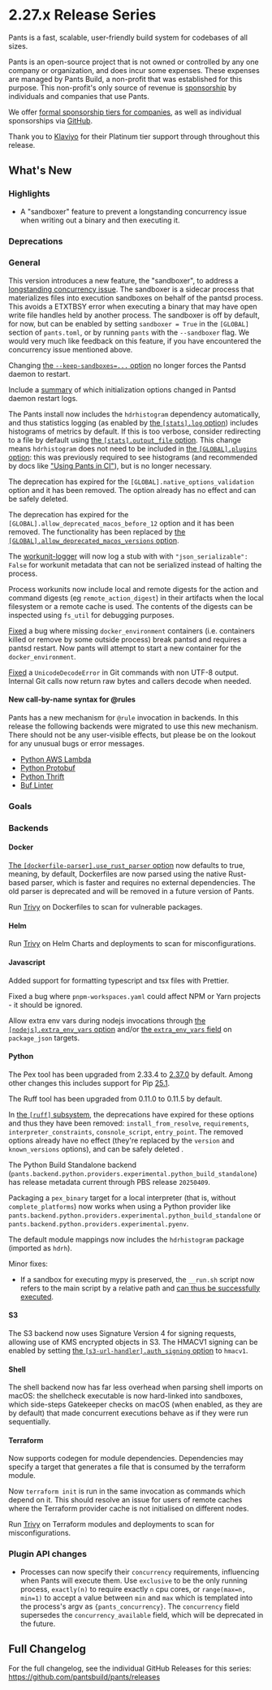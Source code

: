 # 2.27.x Release Series

Pants is a fast, scalable, user-friendly build system for codebases of all sizes.

Pants is an open-source project that is not owned or controlled by any one company or organization, and does incur some expenses. These expenses are managed by Pants Build, a non-profit that was established for this purpose. This non-profit's only source of revenue is [sponsorship](https://www.pantsbuild.org/sponsorship) by individuals and companies that use Pants.

We offer [formal sponsorship tiers for companies](https://www.pantsbuild.org/sponsorship), as well as individual sponsorships via [GitHub](https://github.com/sponsors/pantsbuild).

Thank you to [Klaviyo](https://www.klaviyo.com/) for their Platinum tier support through throughout this release.

## What's New

### Highlights

- A "sandboxer" feature to prevent a longstanding concurrency issue when writing out a binary and then executing it.

### Deprecations

### General

This version introduces a new feature, the "sandboxer", to address a [longstanding concurrency issue](https://github.com/pantsbuild/pants/issues/19318). The sandboxer is a sidecar process that materializes files into execution sandboxes on behalf of the pantsd process. This avoids a ETXTBSY error when executing a binary that may have open write file handles held by another process. The sandboxer is off by default, for now, but can be enabled by setting `sandboxer = True` in the `[GLOBAL]` section of `pants.toml`, or by running `pants` with the `--sandboxer` flag. We would very much like feedback on this feature, if you have encountered the concurrency issue mentioned above.

Changing [the `--keep-sandboxes=...` option](https://www.pantsbuild.org/2.27/reference/global-options#keep_sandboxes) no longer forces the Pantsd daemon to restart.

Include a [summary](https://github.com/pantsbuild/pants/pull/22232) of which initialization options changed in Pantsd daemon restart logs.

The Pants install now includes the `hdrhistogram` dependency automatically, and thus statistics logging (as enabled by [the `[stats].log` option](https://www.pantsbuild.org/2.27/reference/subsystems/stats#log)) includes histograms of metrics by default. If this is too verbose, consider redirecting to a file by default using [the `[stats].output_file` option](https://www.pantsbuild.org/2.27/reference/subsystems/stats#output_file). This change means `hdrhistogram` does not need to be included in [the `[GLOBAL].plugins` option](https://www.pantsbuild.org/2.27/reference/global-options#plugins): this was previously required to see histograms (and recommended by docs like ["Using Pants in CI"](https://www.pantsbuild.org/2.27/docs/using-pants/using-pants-in-ci)), but is no longer necessary.

The deprecation has expired for the `[GLOBAL].native_options_validation` option and it has been removed. The option already has no effect and can be safely deleted.

The deprecation has expired for the `[GLOBAL].allow_deprecated_macos_before_12` option and it has been removed. The functionality has been replaced by [the `[GLOBAL].allow_deprecated_macos_versions` option](https://www.pantsbuild.org/2.27/reference/global-options#allow_deprecated_macos_versions).

The [workunit-logger](https://www.pantsbuild.org/2.27/reference/subsystems/workunit-logger) will now log a stub with with `"json_serializable": False` for workunit metadata that can not be serialized instead of halting the process.

Process workunits now include local and remote digests for the action and command digests (eg `remote_action_digest`) in their artifacts when the local filesystem or a remote cache is used. The contents of the digests can be inspected using `fs_util` for debugging purposes.

[Fixed](https://github.com/pantsbuild/pants/pull/22128) a bug where missing `docker_environment` containers (i.e. containers killed or remove by some outside process) break pantsd and requires a pantsd restart. Now pants will attempt to start a new container for the `docker_environment`.

[Fixed](https://github.com/pantsbuild/pants/pull/22207) a `UnicodeDecodeError` in Git commands with non UTF-8 output. Internal Git calls now return raw bytes and callers decode when needed.

#### New call-by-name syntax for @rules
Pants has a new mechanism for `@rule` invocation in backends. In this release the following backends were migrated to use this new mechanism. There should not be any user-visible effects, but please be on the lookout for any unusual bugs or error messages.

- [Python AWS Lambda](https://www.pantsbuild.org/stable/docs/python/integrations/aws-lambda)
- [Python Protobuf](https://www.pantsbuild.org/2.27/docs/python/integrations/protobuf-and-grpc)
- [Python Thrift](https://www.pantsbuild.org/2.27/docs/python/integrations/thrift)
- [Buf Linter](https://www.pantsbuild.org/prerelease/docs/go/integrations/protobuf#buf-format-and-lint-protobuf)

### Goals

### Backends

#### Docker

[The `[dockerfile-parser].use_rust_parser` option](https://www.pantsbuild.org/2.27/reference/subsystems/dockerfile-parser) now defaults to true, meaning, by default, Dockerfiles are now parsed using the native Rust-based parser, which is faster and requires no external dependencies. The old parser is deprecated and will be removed in a future version of Pants.

Run [Trivy](https://github.com/aquasecurity/trivy) on Dockerfiles to scan for vulnerable packages.

#### Helm

Run [Trivy](https://github.com/aquasecurity/trivy) on Helm Charts and deployments to scan for misconfigurations.

#### Javascript

Added support for formatting typescript and tsx files with Prettier.

Fixed a bug where `pnpm-workspaces.yaml` could affect NPM or Yarn projects - it should be ignored.

Allow extra env vars during nodejs invocations through [the `[nodejs].extra_env_vars` option](https://www.pantsbuild.org/2.27/reference/subsystems/nodejs#extra_env_vars) and/or [the `extra_env_vars` field](https://www.pantsbuild.org/2.27/reference/targets/package_json#extra_env_vars) on `package_json` targets.

#### Python

The Pex tool has been upgraded from 2.33.4 to [2.37.0](https://github.com/pex-tool/pex/releases/tag/v2.37.0) by default. Among other changes this includes support for Pip [25.1](https://pip.pypa.io/en/stable/news/#v25-1).

The Ruff tool has been upgraded from 0.11.0 to 0.11.5 by default.

In [the `[ruff]` subsystem](https://www.pantsbuild.org/2.27/reference/subsystems/ruff), the deprecations have expired for these options and thus they have been removed: `install_from_resolve`, `requirements`, `interpreter_constraints`, `consnole_script`, `entry_point`. The removed options already have no effect (they're replaced by the `version` and `known_versions` options), and can be safely deleted .

The Python Build Standalone backend (`pants.backend.python.providers.experimental.python_build_standalone`) has release metadata current through PBS release `20250409`.

Packaging a `pex_binary` target for a local interpreter (that is, without `complete_platforms`) now works when using a Python provider like `pants.backend.python.providers.experimental.python_build_standalone` or `pants.backend.python.providers.experimental.pyenv`.

The default module mappings now includes the `hdrhistogram` package (imported as `hdrh`).

Minor fixes:

- If a sandbox for executing mypy is preserved, the `__run.sh` script now refers to the main script by a relative path and [can thus be successfully executed](https://github.com/pantsbuild/pants/issues/22138).

#### S3

The S3 backend now uses Signature Version 4 for signing requests, allowing use of KMS encrypted objects in S3. The HMACV1 signing can be enabled by setting [the `[s3-url-handler].auth_signing` option](https://www.pantsbuild.org/2.27/reference/subsystems/s3-url-handler#auth_signing) to `hmacv1`.

#### Shell

The shell backend now has far less overhead when parsing shell imports on macOS: the shellcheck executable is now hard-linked into sandboxes, which side-steps Gatekeeper checks on macOS (when enabled, as they are by default) that made concurrent executions behave as if they were run sequentially.

#### Terraform

Now supports codegen for module dependencies. Dependencies may specify a target that generates a file that is consumed by the terraform module.

Now `terraform init` is run in the same invocation as commands which depend on it. This should resolve an issue for users of remote caches where the Terraform provider cache is not initialised on different nodes.

Run [Trivy](https://github.com/aquasecurity/trivy) on Terraform modules and deployments to scan for misconfigurations.

### Plugin API changes

* Processes can now specify their `concurrency` requirements, influencing when Pants will execute them. Use `exclusive` to be the only running process, `exactly(n)` to require exactly `n` cpu cores, or `range(max=n, min=1)` to accept a value between `min` and `max` which is templated into the process's argv as `{pants_concurrency}`. The `concurrency` field supersedes the `concurrency_available` field, which will be deprecated in the future.

## Full Changelog

For the full changelog, see the individual GitHub Releases for this series: <https://github.com/pantsbuild/pants/releases>
